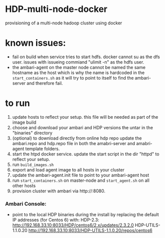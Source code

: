 # HDP-multi-node-docker
provisioning of a multi-node hadoop cluster using docker

# known issues:
* fail on build when service tries to start hdfs. docker cannot su as the dfs user. issues with issueing commiand "ulimit -n" as the hdfs user.
* the ambari-agent on the master node cannot be named the same hostname as the host which is why the name is hardcoded in the ```start_containers.sh```
as it will try to point to itself to find the ambari-server and therefore fail.

# to run
1. update hosts to reflect your setup. this file will be needed as part of the image build
2. choose and download your ambari and HDP versions the untar in the "binaries" directory
3. (optional) to download directly from online hdp repo update the ambari.repo and hdp.repo file in both the amabri-server and amabri-agent template 
folders.
3. start the htpd docker service. update the start script in the dir "httpd" to reflect your setup.
4. run ```build_images.sh```
5. export and load agent image to all hosts in your cluster
6. update the ambari-agent.init file to point to your ambari-agent host
7. run ```start_containers.sh``` on master-node and ```start_agent.sh``` on all other hosts
8. provision cluster with ambari via http://<master-node-host>:8080. 

### Ambari Console:

* point to the local HDP binaries during the install by replacing the default IP addresses (for Centos 6) with:
	HDP-2.3:		http://192.168.33.10:8033/HDP/centos6/2.x/updates/2.3.2.0
	HDP-UTILS-1.1.0.20	http://192.168.33.10:8033/HDP-UTILS-1.1.0.20/repos/centos6
